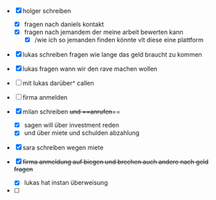 - [x] holger schreiben
	- [x] fragen nach daniels kontakt
	- [x] fragen nach jemandem der meine arbeit bewerten kann
		- [x] /wie ich so jemanden finden könnte vlt diese eine plattform

- [x] lukas schreiben fragen wie lange das geld braucht zu kommen
- [x] lukas fragen wann wir den rave machen wollen
- [ ] mit lukas darüber^ callen

- [ ] firma anmelden

- [x] milan schreiben ~~und ==anrufen~~==
	- [x] sagen will über investment reden 
	- [x] und über miete und schulden abzahlung

- [x] sara schreiben wegen miete

- [x] ~~firma anmeldung auf biegen und brechen auch andere nach geld fragen~~ 
	- [x] lukas hat instan überweisung
- [ ] 